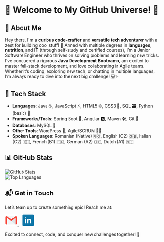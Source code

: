 # 🚀 Welcome to My GitHub Universe! 🌌

## 🌟 About Me
Hey there, I'm a **curious code-crafter** and **versatile tech adventurer** with a zest for building cool stuff! 🎉 Armed with multiple degrees in **languages**, **nutrition**, and **IT** (through self-study and certified courses), I’m a Junior Software Engineer who thrives on solving problems and learning new tricks. I’ve conquered a rigorous **Java Development Bootcamp**, am excited to master full-stack development, and love collaborating in Agile teams. Whether it’s coding, exploring new tech, or chatting in multiple languages, I’m always ready to dive into the next big challenge! 💻✨

## 💾 Tech Stack
- **Languages**: Java ☕, JavaScript ⚡, HTML5 🌐, CSS3 🎨, SQL 🗃️, Python (basic) 🐍
- **Frameworks/Tools**: Spring Boot 🌱, Angular 🅰️, Maven 🛠️, Git 🐙
- **Databases**: MySQL 🐬
- **Other Tools**: WordPress 📝, Agile/SCRUM 🏃‍♂️
- **Spoken Languages**: Romanian (Native) 🇷🇴, English (C2) 🇬🇧, Italian (C2) 🇮🇹, French (B1) 🇫🇷, German (A2) 🇩🇪, Dutch (A1) 🇳🇱

## 📊 GitHub Stats
![GitHub Stats](https://github-readme-stats.vercel.app/api?username=Velvetred2020&show_icons=true&theme=radical)  
![Top Languages](https://github-readme-stats.vercel.app/api/top-langs/?username=Velvetred2020&layout=compact&theme=radical)  


## 📬 Get in Touch
Let’s team up to create something epic! Reach me at:  

<a href="mailto:elena.sauca2022@gmail.com">
   <img height="40" width="40" src="Images/gmailIcon.png" alt="Gmail" />
</a>
&ensp;
<a href="https://www.linkedin.com/in/elena-sauca-7a2708185/">
   <img height="40" width="40" src="Images/linkedInIcon.png" alt="LinkedIn" />
</a>


Excited to connect, code, and conquer new challenges together! 🚀

